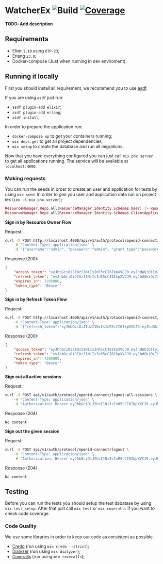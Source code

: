 # WatcherEx ![Build](https://github.com/lcpojr/watcher_ex/workflows/CI/badge.svg) [![Coverage](https://coveralls.io/repos/github/lcpojr/watcher_ex/badge.svg)](https://coveralls.io/github/lcpojr/watcher_ex)

**TODO: Add description**

## Requirements

- Elixir `1.10` using `OTP-23`;
- Erlang `23.0`;
- Docker-compose (Just when running in dev enviroment);

## Running it locally

First you should install all requirement, we recommend you to use [asdf](https://github.com/asdf-vm/asdf).

If you are using `asdf` just run:

- `asdf plugin-add elixir`;
- `asdf plugin-add erlang`;
- `asdf install`;

In order to prepare the application run:

- `docker-compose up` to get your containers running;
- `mix deps.get` to get all project dependencies;
- `mix setup` to create the database and run all migrations;

Now that you have everything configured you can just call `mix phx.server` to get all applications running. The service will be available at `localhost:4000`.

### Making requests

You can run the seeds in order to create an user and application for tests by using `mix seed`.
In order to gen you user and application data run on project iex (`iex -S mix phx.server`);

```elixir
ResourceManager.Repo.all(ResourceManager.Identity.Schemas.User) |> ResourceManager.Repo.preload([:scopes])
ResourceManager.Repo.all(ResourceManager.Identity.Schemas.ClientApplication) |> ResourceManager.Repo.preload([:scopes])
```

**Sign in by Resource Owner Flow**

Request:

```sh
curl -X POST http://localhost:4000/api/v1/auth/protocol/openid-connect/token \
    -H "Content-Type: application/json" \
    -d '{"username":"admin", "password":"admin", "grant_type":"password", "scope":"admin:read admin:write", "client_id": "2e455bb1-0604-4812-9756-36f7ab23b8d9", "client_secret": "$2b$12$BSrTLJnb0Vfuk1iiSzw3MehAvgztbMYpnhneVLQhkoZbxAXBGUCFe"}'
```

Response (200):

```json
{
    "access_token": "eyJhbGciOiJIUzI1NiIsInR5cCI6IkpXVCJ9.eyJhdWQiOiIyZTQ1NWJiMS0wNjA0LTQ4MTItOTc1Ni0zNmY3YWIyM2I4ZDkiLCJhenAiOiJhZG1pbiIsImV4cCI6MTYwMDc5NzU2NywiaWF0IjoxNjAwNzkwMzY3LCJpc3MiOiJXYXRjaGVyRXgiLCJqdGkiOiIyb3JpY210ODQ3NTg1ZHQ5YzgwMDAxcDEiLCJuYmYiOjE2MDA3OTAzNjcsInNjb3BlIjoiYWRtaW46cmVhZCBhZG1pbjp3cml0ZSIsInN1YiI6IjdmNWViOWRjLWI1NTAtNDU4Ni05MWRjLTNjNzAxZWIzYjliYyIsInR5cCI6IkJlYXJlciJ9.LWniDC38j2kW8ER8kgDnVVJO0eOXWGNq0KqXooMl-5s",
    "refresh_token": "eyJhbGciOiJIUzI1NiIsInR5cCI6IkpXVCJ9.eyJhdGkiOiIyb3JpY210ODQ3NTg1ZHQ5YzgwMDAxcDEiLCJhdWQiOiIyZTQ1NWJiMS0wNjA0LTQ4MTItOTc1Ni0zNmY3YWIyM2I4ZDkiLCJhenAiOiJhZG1pbiIsImV4cCI6MTYwMzM4MjM2NywiaWF0IjoxNjAwNzkwMzY3LCJpc3MiOiJXYXRjaGVyRXgiLCJqdGkiOiIyb3JpY210OG5vbjRkZHQ5YzgwMDAxcTEiLCJuYmYiOjE2MDA3OTAzNjcsInR5cCI6IkJlYXJlciJ9.U010q6KUB04K8rIU9rVnW_AOI1q5XSXSGIYdL1moaOA",
    "expires_in": 7200000,
    "token_type": "Bearer"
}
```

**Sign in by Refresh Token Flow**

Request:

```sh
curl -X POST http://localhost:4000/api/v1/auth/protocol/openid-connect/token \
    -H "Content-Type: application/json" \
    -d '{"refresh_token":"eyJhbGciOiJIUzI1NiIsInR5cCI6IkpXVCJ9.eyJhdGkiOiIyb3JpY210ODQ3NTg1ZHQ5YzgwMDAxcDEiLCJhdWQiOiIyZTQ1NWJiMS0wNjA0LTQ4MTItOTc1Ni0zNmY3YWIyM2I4ZDkiLCJhenAiOiJhZG1pbiIsImV4cCI6MTYwMzM4MjM2NywiaWF0IjoxNjAwNzkwMzY3LCJpc3MiOiJXYXRjaGVyRXgiLCJqdGkiOiIyb3JpY210OG5vbjRkZHQ5YzgwMDAxcTEiLCJuYmYiOjE2MDA3OTAzNjcsInR5cCI6IkJlYXJlciJ9.U010q6KUB04K8rIU9rVnW_AOI1q5XSXSGIYdL1moaOA", "grant_type": "refresh_token"}'
```

Response (200):

```json
{
    "access_token": "eyJhbGciOiJIUzI1NiIsInR5cCI6IkpXVCJ9.eyJhdWQiOiIyZTQ1NWJiMS0wNjA0LTQ4MTItOTc1Ni0zNmY3YWIyM2I4ZDkiLCJhenAiOiJhZG1pbiIsImV4cCI6MTYwMDc5NzgwOSwiaWF0IjoxNjAwNzkwNjA5LCJpc3MiOiJXYXRjaGVyRXgiLCJqdGkiOiIyb3JpZDUwYXRja3JiMzMyZWswMDAxczEiLCJuYmYiOjE2MDA3OTA2MDksInNjb3BlIjoiYWRtaW46cmVhZCBhZG1pbjp3cml0ZSIsInN1YiI6IjdmNWViOWRjLWI1NTAtNDU4Ni05MWRjLTNjNzAxZWIzYjliYyIsInR5cCI6IkJlYXJlciJ9.GnuyK5JTgg0PCeUtT79s847a3qPWgBjE8UqYoK1DG8o",
    "refresh_token": "eyJhbGciOiJIUzI1NiIsInR5cCI6IkpXVCJ9.eyJhdGkiOiIyb3JpZDUwYXRja3JiMzMyZWswMDAxczEiLCJhdWQiOiIyZTQ1NWJiMS0wNjA0LTQ4MTItOTc1Ni0zNmY3YWIyM2I4ZDkiLCJhenAiOiJhZG1pbiIsImV4cCI6MTYwMzM4MjYwOSwiaWF0IjoxNjAwNzkwNjA5LCJpc3MiOiJXYXRjaGVyRXgiLCJqdGkiOiIyb3JpZDUwYXRpOHJ2MzMyZWswMDAxdDEiLCJuYmYiOjE2MDA3OTA2MDksInR5cCI6IkJlYXJlciJ9.HIL0AMMKJdYUibSXyYXfYGBEMIZsuudvFUHcF-VjXRg",
    "expires_in": 7200000,
    "token_type": "Bearer"
}
```

**Sign out all active sessions**

Request:

```sh
curl -X POST api/v1/auth/protocol/openid-connect/logout-all-sessions \
    -H "Content-Type: application/json" \
    -H "Authorization: Bearer eyJhbGciOiJIUzI1NiIsInR5cCI6IkpXVCJ9.eyJhdWQiOiIyZTQ1NWJiMS0wNjA0LTQ4MTItOTc1Ni0zNmY3YWIyM2I4ZDkiLCJhenAiOiJhZG1pbiIsImV4cCI6MTYwMDgyMzMxNiwiaWF0IjoxNjAwODE2MTE2LCJpc3MiOiJXYXRjaGVyRXgiLCJqdGkiOiIyb3JqcmhuMHNxdDlncjk3ZXMwMDAzMDMiLCJuYmYiOjE2MDA4MTYxMTYsInNjb3BlIjoiYWRtaW46cmVhZCBhZG1pbjp3cml0ZSIsInN1YiI6IjdmNWViOWRjLWI1NTAtNDU4Ni05MWRjLTNjNzAxZWIzYjliYyIsInR5cCI6IkJlYXJlciJ9.NxFH6MIOFGc54UR9EVLPFB0m-6b-YMyXhZrOuGxErdw"
```

Response (204)

`No content`

**Sign out the given session**

Request:

```sh
curl -X POST api/v1/auth/protocol/openid-connect/logout \
    -H "Content-Type: application/json" \
    -H "Authorization: Bearer eyJhbGciOiJIUzI1NiIsInR5cCI6IkpXVCJ9.eyJhdWQiOiIyZTQ1NWJiMS0wNjA0LTQ4MTItOTc1Ni0zNmY3YWIyM2I4ZDkiLCJhenAiOiJhZG1pbiIsImV4cCI6MTYwMDgyMzMxNiwiaWF0IjoxNjAwODE2MTE2LCJpc3MiOiJXYXRjaGVyRXgiLCJqdGkiOiIyb3JqcmhuMHNxdDlncjk3ZXMwMDAzMDMiLCJuYmYiOjE2MDA4MTYxMTYsInNjb3BlIjoiYWRtaW46cmVhZCBhZG1pbjp3cml0ZSIsInN1YiI6IjdmNWViOWRjLWI1NTAtNDU4Ni05MWRjLTNjNzAxZWIzYjliYyIsInR5cCI6IkJlYXJlciJ9.NxFH6MIOFGc54UR9EVLPFB0m-6b-YMyXhZrOuGxErdw"
```

Response (204)

`No content`

## Testing

Before you can run the tests you should setup the test dabatase by using `mix test_setup`. After that just call `mix test` or `mix coveralls` if you want to check code coverage.

### Code Quality

We use some libraries in order to keep our code as consistent as possible.

- [Credo](https://github.com/rrrene/credo) (run using `mix credo --strict`);
- [Dialyzer](https://github.com/jeremyjh/dialyxir) (run using `mix dialyzer`);
- [Coveralls](https://github.com/parroty/excoveralls) (run using `mix coveralls`);